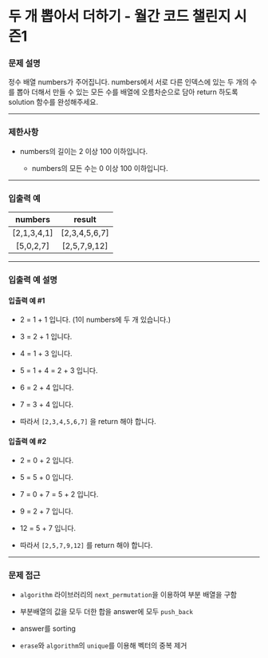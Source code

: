 # 두 개 뽑아서 더하기 - 월간 코드 챌린지 시즌1

### 문제 설명

정수 배열 numbers가 주어집니다. numbers에서 서로 다른 인덱스에 있는 두 개의 수를 뽑아 더해서 만들 수 있는 모든 수를 배열에 오름차순으로 담아 return 하도록 solution 함수를 완성해주세요.

---

### 제한사항

  - numbers의 길이는 2 이상 100 이하입니다.

    - numbers의 모든 수는 0 이상 100 이하입니다.

---

### 입출력 예

| numbers | result |
|:----:|:----:|
| [2,1,3,4,1] | [2,3,4,5,6,7] |
| [5,0,2,7] | [2,5,7,9,12] |

---

### 입출력 예 설명

#### 입출력 예 #1

  - 2 = 1 + 1 입니다. (1이 numbers에 두 개 있습니다.)

  - 3 = 2 + 1 입니다.

  - 4 = 1 + 3 입니다.

  - 5 = 1 + 4 = 2 + 3 입니다.

  - 6 = 2 + 4 입니다.

  - 7 = 3 + 4 입니다.

  - 따라서 `[2,3,4,5,6,7]` 을 return 해야 합니다.

#### 입출력 예 #2

  - 2 = 0 + 2 입니다.

  - 5 = 5 + 0 입니다.

  - 7 = 0 + 7 = 5 + 2 입니다.

  - 9 = 2 + 7 입니다.

  - 12 = 5 + 7 입니다.

  - 따라서 `[2,5,7,9,12]` 를 return 해야 합니다.

---

### 문제 접근

  - `algorithm` 라이브러리의 `next_permutation`을 이용하여 부분 배열을 구함

  - 부분배열의 값을 모두 더한 합을 answer에 모두 `push_back`

  - answer를 sorting

  - `erase`와 `algorithm`의 `unique`를 이용해 벡터의 중복 제거